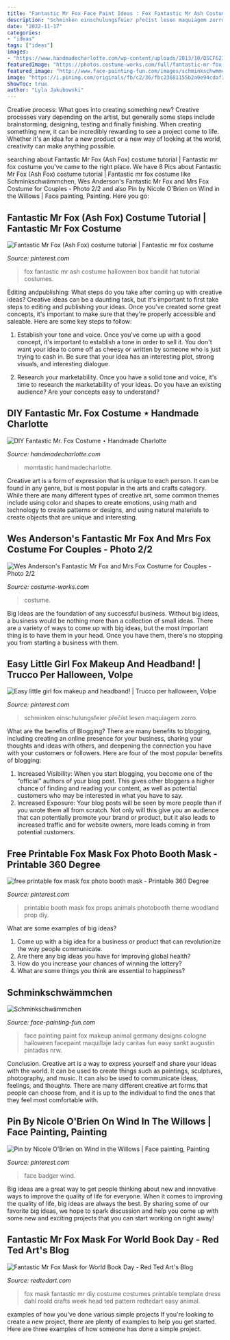 ```yaml
---
title: "Fantastic Mr Fox Face Paint Ideas : Fox Fantastic Mr Ash Costume Halloween Box Bandit Hat Tutorial Costumes"
description: "Schminken einschulungsfeier přečíst lesen maquiagem zorro"
date: "2022-11-17"
categories:
- "ideas"
tags: ["ideas"]
images:
- "https://www.handmadecharlotte.com/wp-content/uploads/2013/10/DSCF6211.jpg"
featuredImage: "https://photos.costume-works.com/full/fantastic-mr-fox-2.jpg"
featured_image: "http://www.face-painting-fun.com/images/schminkschwmmchen-21716220.jpg"
image: "https://i.pinimg.com/originals/fb/c2/36/fbc23681155b2a0e94cdaf3328415f32.jpg"
ShowToc: true
author: "Lyla Jakubowski"
---
```



Creative process: What goes into creating something new?
Creative processes vary depending on the artist, but generally some steps include brainstorming, designing, testing and finally finishing. When creating something new, it can be incredibly rewarding to see a project come to life. Whether it's an idea for a new product or a new way of looking at the world, creativity can make anything possible.

	

		
searching about Fantastic Mr Fox (Ash Fox) costume tutorial | Fantastic mr fox costume you've came to the right place. We have 8 Pics about Fantastic Mr Fox (Ash Fox) costume tutorial | Fantastic mr fox costume like Schminkschwämmchen, Wes Anderson&#039;s Fantastic Mr Fox and Mrs Fox Costume for Couples - Photo 2/2 and also Pin by Nicole O&#039;Brien on Wind in the Willows | Face painting, Painting. Here you go:
		
    
## Fantastic Mr Fox (Ash Fox) Costume Tutorial | Fantastic Mr Fox Costume

<img loading=lazy src="https://i.pinimg.com/originals/1f/f2/d8/1ff2d82f5ae74929629975bd029c64b6.jpg" onerror="this.onerror=null;this.src='https://tse3.mm.bing.net/th?id=OIP.Eh1r_a4g92IaEaPmslN01gHaHR&amp;pid=15.1';" alt="Fantastic Mr Fox (Ash Fox) costume tutorial | Fantastic mr fox costume">

_Source: pinterest.com_

>fox fantastic mr ash costume halloween box bandit hat tutorial costumes. 

	

Editing andpublishing: What steps do you take after coming up with creative ideas?
Creative ideas can be a daunting task, but it's important to first take steps to editing and publishing your ideas. Once you've created some great concepts, it's important to make sure that they're properly accessible and saleable. Here are some key steps to follow:
1. Establish your tone and voice. Once you've come up with a good concept, it's important to establish a tone in order to sell it. You don't want your idea to come off as cheesy or written by someone who is just trying to cash in. Be sure that your idea has an interesting plot, strong visuals, and interesting dialogue.

2. Research your marketability. Once you have a solid tone and voice, it's time to research the marketability of your ideas. Do you have an existing audience? Are your concepts easy to understand?

    
## DIY Fantastic Mr. Fox Costume ⋆ Handmade Charlotte

<img loading=lazy src="https://www.handmadecharlotte.com/wp-content/uploads/2013/10/DSCF6211.jpg" onerror="this.onerror=null;this.src='https://tse2.mm.bing.net/th?id=OIP.t4xBQyIsYPIQH1D7483GIwHaLp&amp;pid=15.1';" alt="DIY Fantastic Mr. Fox Costume ⋆ Handmade Charlotte">

_Source: handmadecharlotte.com_

>momtastic handmadecharlotte. 

	

Creative art is a form of expression that is unique to each person. It can be found in any genre, but is most popular in the arts and crafts category. While there are many different types of creative art, some common themes include using color and shapes to create emotions, using math and technology to create patterns or designs, and using natural materials to create objects that are unique and interesting.

    
## Wes Anderson&#039;s Fantastic Mr Fox And Mrs Fox Costume For Couples - Photo 2/2

<img loading=lazy src="https://photos.costume-works.com/full/fantastic-mr-fox-2.jpg" onerror="this.onerror=null;this.src='https://tse3.mm.bing.net/th?id=OIP.2dGXlasD7iE_CaH2ptTPCwHaLH&amp;pid=15.1';" alt="Wes Anderson&#039;s Fantastic Mr Fox and Mrs Fox Costume for Couples - Photo 2/2">

_Source: costume-works.com_

>costume. 

	

Big Ideas are the foundation of any successful business. Without big ideas, a business would be nothing more than a collection of small ideas. There are a variety of ways to come up with big ideas, but the most important thing is to have them in your head. Once you have them, there's no stopping you from starting a business with them.

    
## Easy Little Girl Fox Makeup And Headband! | Trucco Per Halloween, Volpe

<img loading=lazy src="https://i.pinimg.com/originals/fb/c2/36/fbc23681155b2a0e94cdaf3328415f32.jpg" onerror="this.onerror=null;this.src='https://tse4.mm.bing.net/th?id=OIP.r8k5KRmhEQ_9g11Pzke8vwHaJ3&amp;pid=15.1';" alt="Easy little girl fox makeup and headband! | Trucco per halloween, Volpe">

_Source: pinterest.com_

>schminken einschulungsfeier přečíst lesen maquiagem zorro. 

	

What are the benefits of Blogging?
There are many benefits to blogging, including creating an online presence for your business, sharing your thoughts and ideas with others, and deepening the connection you have with your customers or followers. Here are four of the most popular benefits of blogging: 
1. Increased Visibility: When you start blogging, you become one of the “official” authors of your blog post. This gives other bloggers a higher chance of finding and reading your content, as well as potential customers who may be interested in what you have to say. 
2. Increased Exposure: Your blog posts will be seen by more people than if you wrote them all from scratch. Not only will this give you an audience that can potentially promote your brand or product, but it also leads to increased traffic and for website owners, more leads coming in from potential customers. 

    
## Free Printable Fox Mask Fox Photo Booth Mask - Printable 360 Degree

<img loading=lazy src="https://i.pinimg.com/originals/43/ec/bc/43ecbcdec2768c8428f0b230df639d6d.png" onerror="this.onerror=null;this.src='https://tse3.mm.bing.net/th?id=OIP.JkC4_gAX81bkRqA6ehx_2wHaFP&amp;pid=15.1';" alt="free printable fox mask fox photo booth mask - Printable 360 Degree">

_Source: pinterest.com_

>printable booth mask fox props animals photobooth theme woodland prop diy. 

	

What are some examples of big ideas?
1. Come up with a big idea for a business or product that can revolutionize the way people communicate.
2. Are there any big ideas you have for improving global health?
3. How do you increase your chances of winning the lottery?
4. What are some things you think are essential to happiness?

    
## Schminkschwämmchen

<img loading=lazy src="http://www.face-painting-fun.com/images/schminkschwmmchen-21716220.jpg" onerror="this.onerror=null;this.src='https://tse2.mm.bing.net/th?id=OIP.ifv92P79cxFsPpJnzbKZ3gHaIW&amp;pid=15.1';" alt="Schminkschwämmchen">

_Source: face-painting-fun.com_

>face painting paint fox makeup animal germany designs cologne halloween facepaint maquillaje lady caritas fun easy sankt augustin pintadas nrw. 

	

Conclusion.
Creative art is a way to express yourself and share your ideas with the world. It can be used to create things such as paintings, sculptures, photography, and music. It can also be used to communicate ideas, feelings, and thoughts. There are many different creative art forms that people can choose from, and it is up to the individual to find the ones that they feel most comfortable with.

    
## Pin By Nicole O&#039;Brien On Wind In The Willows | Face Painting, Painting

<img loading=lazy src="https://i.pinimg.com/originals/78/03/41/780341e4f42d8fe28ff794cd7c41558c.jpg" onerror="this.onerror=null;this.src='https://tse2.mm.bing.net/th?id=OIP.sDpWm_JJiUXovU_vV-iHbwHaJ4&amp;pid=15.1';" alt="Pin by Nicole O&#039;Brien on Wind in the Willows | Face painting, Painting">

_Source: pinterest.com_

>face badger wind. 

	

Big ideas are a great way to get people thinking about new and innovative ways to improve the quality of life for everyone. When it comes to improving the quality of life, big ideas are always the best. By sharing some of our favorite big ideas, we hope to spark discussion and help you come up with some new and exciting projects that you can start working on right away!

    
## Fantastic Mr Fox Mask For World Book Day - Red Ted Art&#039;s Blog

<img loading=lazy src="https://www.redtedart.com/wp-content/uploads/2015/02/Make-a-Fantastic-Mr-Fox-Mask-600x399.jpg" onerror="this.onerror=null;this.src='https://tse4.mm.bing.net/th?id=OIP.4li8ueo9ZNIMVf2ty0n-uwHaE7&amp;pid=15.1';" alt="Fantastic Mr Fox Mask for World Book Day - Red Ted Art&#039;s Blog">

_Source: redtedart.com_

>fox mask fantastic mr diy costume costumes printable template dress dahl roald crafts week head ted pattern redtedart easy animal. 

	

examples of how you've done various simple projects
If you're looking to create a new project, there are plenty of examples to help you get started. Here are three examples of how someone has done a simple project.

